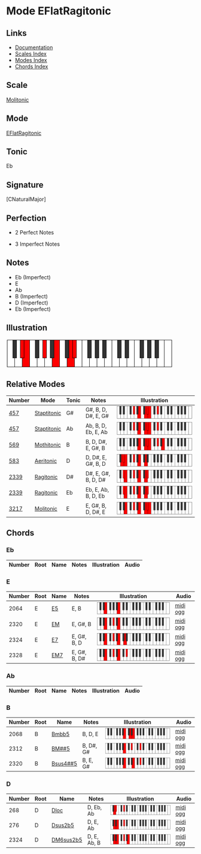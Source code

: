 # Mode EFlatRagitonic

## Links

- [Documentation](index.md)
- [Scales Index](Scales.md)
- [Modes Index](Modes.md)
- [Chords Index](Chords.md)

## Scale

[Molitonic](ScaleMolitonic.md)

## Mode

[EFlatRagitonic](ModeEFlatRagitonic.md)

## Tonic

Eb

## Signature

[CNaturalMajor]

## Perfection

 - 2 Perfect Notes

 - 3 Imperfect Notes

## Notes

- Eb (Imperfect)
- E
- Ab
- B (Imperfect)
- D (Imperfect)
- Eb (Imperfect)

## Illustration

![EFlatRagitonic](ModeEFlatRagitonic.png)

## Relative Modes

| Number | Mode | Tonic | Notes | Illustration |
|--------|------|-------|-------|--------------|
| [457](https://ianring.com/musictheory/scales/457) | [Staptitonic](ModeStaptitonic.md) | G# | G#, B, D, D#, E, G# | ![GSharpStaptitonic](ModeGSharpStaptitonic.png) |
| [457](https://ianring.com/musictheory/scales/457) | [Staptitonic](ModeStaptitonic.md) | Ab | Ab, B, D, Eb, E, Ab | ![AFlatStaptitonic](ModeAFlatStaptitonic.png) |
| [569](https://ianring.com/musictheory/scales/569) | [Mothitonic](ModeMothitonic.md) | B | B, D, D#, E, G#, B | ![BNaturalMothitonic](ModeBNaturalMothitonic.png) |
| [583](https://ianring.com/musictheory/scales/583) | [Aeritonic](ModeAeritonic.md) | D | D, D#, E, G#, B, D | ![DNaturalAeritonic](ModeDNaturalAeritonic.png) |
| [2339](https://ianring.com/musictheory/scales/2339) | [Ragitonic](ModeRagitonic.md) | D# | D#, E, G#, B, D, D# | ![DSharpRagitonic](ModeDSharpRagitonic.png) |
| [2339](https://ianring.com/musictheory/scales/2339) | [Ragitonic](ModeRagitonic.md) | Eb | Eb, E, Ab, B, D, Eb | ![EFlatRagitonic](ModeEFlatRagitonic.png) |
| [3217](https://ianring.com/musictheory/scales/3217) | [Molitonic](ModeMolitonic.md) | E | E, G#, B, D, D#, E | ![ENaturalMolitonic](ModeENaturalMolitonic.png) |

## Chords

### Eb

| Number | Root | Name | Notes | Illustration | Audio |
|--------|------|------|-------|--------------|-------|

### E

| Number | Root | Name | Notes | Illustration | Audio |
|--------|------|------|-------|--------------|-------|
| 2064 | E | [E5](ChordENaturalPowerChord.md) | E, B | ![E5](ChordENaturalPowerChordRootPosition.png) | [midi](ChordENaturalPowerChordRootPosition.mid) [ogg](ChordENaturalPowerChordRootPosition.ogg) |
| 2320 | E | [EM](ChordENaturalMajor.md) | E, G#, B | ![EM](ChordENaturalMajorRootPosition.png) | [midi](ChordENaturalMajorRootPosition.mid) [ogg](ChordENaturalMajorRootPosition.ogg) |
| 2324 | E | [E7](ChordENaturalDominantSeventh.md) | E, G#, B, D | ![E7](ChordENaturalDominantSeventhRootPosition.png) | [midi](ChordENaturalDominantSeventhRootPosition.mid) [ogg](ChordENaturalDominantSeventhRootPosition.ogg) |
| 2328 | E | [EM7](ChordENaturalMajorSeventh.md) | E, G#, B, D# | ![EM7](ChordENaturalMajorSeventhRootPosition.png) | [midi](ChordENaturalMajorSeventhRootPosition.mid) [ogg](ChordENaturalMajorSeventhRootPosition.ogg) |

### Ab

| Number | Root | Name | Notes | Illustration | Audio |
|--------|------|------|-------|--------------|-------|

### B

| Number | Root | Name | Notes | Illustration | Audio |
|--------|------|------|-------|--------------|-------|
| 2068 | B | [Bmbb5](ChordBNaturalMinorDoubleFlatFifth.md) | B, D, E | ![Bmbb5](ChordBNaturalMinorDoubleFlatFifthRootPosition.png) | [midi](ChordBNaturalMinorDoubleFlatFifthRootPosition.mid) [ogg](ChordBNaturalMinorDoubleFlatFifthRootPosition.ogg) |
| 2312 | B | [BM##5](ChordBNaturalMajorDoubleSharpFifth.md) | B, D#, G# | ![BM##5](ChordBNaturalMajorDoubleSharpFifthRootPosition.png) | [midi](ChordBNaturalMajorDoubleSharpFifthRootPosition.mid) [ogg](ChordBNaturalMajorDoubleSharpFifthRootPosition.ogg) |
| 2320 | B | [Bsus4##5](ChordBNaturalSuspendedFourthDoubleSharpFifth.md) | B, E, G# | ![Bsus4##5](ChordBNaturalSuspendedFourthDoubleSharpFifthRootPosition.png) | [midi](ChordBNaturalSuspendedFourthDoubleSharpFifthRootPosition.mid) [ogg](ChordBNaturalSuspendedFourthDoubleSharpFifthRootPosition.ogg) |

### D

| Number | Root | Name | Notes | Illustration | Audio |
|--------|------|------|-------|--------------|-------|
| 268 | D | [Dloc](ChordDNaturalLocrian.md) | D, Eb, Ab | ![Dloc](ChordDNaturalLocrianRootPosition.png) | [midi](ChordDNaturalLocrianRootPosition.mid) [ogg](ChordDNaturalLocrianRootPosition.ogg) |
| 276 | D | [Dsus2b5](ChordDNaturalSuspendedSecondFlatFifth.md) | D, E, Ab | ![Dsus2b5](ChordDNaturalSuspendedSecondFlatFifthRootPosition.png) | [midi](ChordDNaturalSuspendedSecondFlatFifthRootPosition.mid) [ogg](ChordDNaturalSuspendedSecondFlatFifthRootPosition.ogg) |
| 2324 | D | [DM6sus2b5](ChordDNaturalMajorSixthSuspendedSecondFlatFifth.md) | D, E, Ab, B | ![DM6sus2b5](ChordDNaturalMajorSixthSuspendedSecondFlatFifthRootPosition.png) | [midi](ChordDNaturalMajorSixthSuspendedSecondFlatFifthRootPosition.mid) [ogg](ChordDNaturalMajorSixthSuspendedSecondFlatFifthRootPosition.ogg) |

